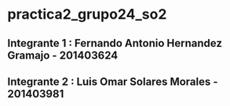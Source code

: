 # practica2_grupo24_so2
## Integrante 1 : Fernando Antonio Hernandez Gramajo - 201403624
## Integrante 2 : Luis Omar Solares Morales          - 201403981